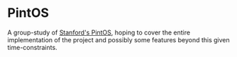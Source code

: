 # PintOS

A group-study of [Stanford's PintOS](https://web.stanford.edu/class/cs140/projects/pintos/pintos.pdf), hoping to cover the entire implementation of the project and possibly some features beyond this given time-constraints.
